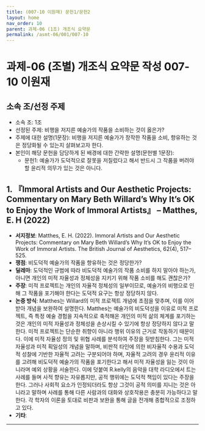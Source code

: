 ```yaml
---
title: (007-10 이원재) 문헌1/문헌2
layout: home
nav_order: 10
parent: 과제-06 (1조) 개조식 요약문
permalink: /asmt-06/001/007-10
---
```


# 과제-06 (조별) 개조식 요약문 작성 007-10 이원재

## 소속 조/선정 주제

- 소속 조: 1조
- 선정된 주제: 비행을 저지른 예술가의 작품을 소비하는 것이 옳은가?
- 주제에 대한 설명(1문장): 비행을 저지른 예술가가 창작한 작품을 소비, 향유하는 것은 정당화될 수 있는지 살펴보고자 한다.
- 본인이 해당 문헌을 담당하게 된 배경에 대한 간략한 설명(문헌별 1문장):  
  - 문헌1: 예술가가 도덕적으로 잘못을 저질렀다고 해서 반드시 그 작품을 버려야 할 윤리적 의무가 있는 것은 아니다.

## 1. 『Immoral Artists and Our Aesthetic Projects: Commentary on Mary Beth Willard’s Why It’s OK to Enjoy the Work of Immoral Artists』 – Matthes, E. H (2022)

- **서지정보**: Matthes, E. H. (2022). Immoral Artists and Our Aesthetic Projects: Commentary on Mary Beth Willard’s Why It’s OK to Enjoy the Work of Immoral Artists. The British Journal of Aesthetics, 62(4), 517–525.
- **쟁점**: 비도덕적 예술가의 작품을 향유하는 것은 정당한가?
- **딜레마**: 도덕적인 규범에 따라 비도덕적 예술가의 작품 소비를 하지 말아야 하는가, 아니면 개인의 미적 자율성과 정체성을 지키기 위해 작품 소비를 해도 괜찮은가?
- **주장**: 미적 프로젝트는 개인의 자율적 정체성의 일부이므로, 예술가의 비행으로 인해 그 작품을 포기해야 한다는 도덕적 요구는 항상 정당하지 않다. 
- **논증 방식**: Matthes는 Willard의 미적 프로젝트 개념에 초점을 맞추며, 이를 이어받아 개념을 보완하여 설명한다. Matthes는 예술가의 비도덕성을 이유로 미적 프로젝트, 즉 특정 예술 경험을 지속적으로 축적해온 개인의 미적 삶의 체계를 포기하는 것은 개인의 미적 자율성과 정체성을 손상시킬 수 있기에 항상 정당하지 않다고 말한다. 미적 프로젝트는 단순한 취향이 아니라 행위 이유의 근거로 작동하기 때문이다. 이에 미적 자율성 정의 및 위협 사례를 분석하여 주장을 뒷받침한다. 그는 미적 자율성과 미적 획일성의 개념을 말하며, 비판적 타인에 의한 비자율적 수용과 도덕적 성찰에 기반한 자율적 고려는 구분되어야 하며, 자율적 고려의 경우 윤리적 이유를 고려해 비도덕적 예술가의 작품을 포기한다고 해서 미적 자율성을 잃는 것이 아니라며 예외 상황을 서술한다. 이에 덧붙여 R.kelly의 음악을 대학 라디오에서 트는 사례를 들며 사적 향유는 자유롭지만, 공적 행위에는 도덕적 책임이 있다는 주장을 한다. 그러나 사회적 요소가 인정되더라도 항상 그것이 공적 의미를 지니는 것은 아니라고 말하며 사례를 통해 다른 사람과의 대화와 상호작용은 충분히 가능하다고 말한다. 각 학자의 이론을 토대로 비판과 보완을 통해 글을 전개해 종합적으로 조정하고 있다.
- **기타**: 

---